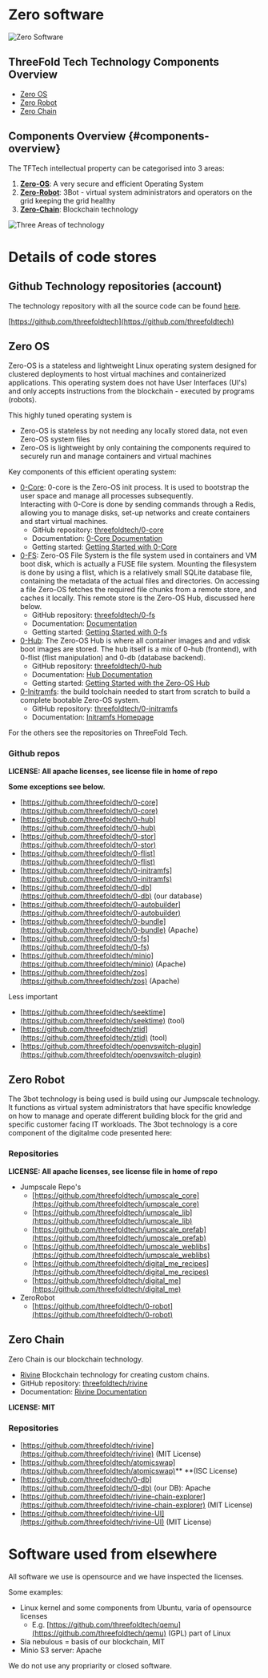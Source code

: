# Zero software

![Zero Software](../images/ilya-pavlov-87438-unsplash.jpg)


## ThreeFold Tech Technology Components Overview


- [Zero OS](#zero-os)
- [Zero Robot](#zero-robot)
- [Zero Chain](#zero-chain)



## Components Overview {#components-overview}

The TFTech intellectual property can be categorised into 3 areas:

1. [**Zero-OS**](#zeroos): A very secure and efficient Operating System
2. [**Zero-Robot**](#zeroRobot): 3Bot - virtual system administrators and operators on the grid keeping the grid healthy
3. [**Zero-Chain**](#zerochain): Blockchain technology

![Three Areas of technology](../images/ThreeFold-Tech0.png "image_tooltip")

# Details of code stores

## Github Technology repositories (account)

The technology repository with all the source code can be found [here](https://github.com/threefoldtech/home).

[https://github.com/threefoldtech](https://github.com/threefoldtech)


## Zero OS

Zero-OS is a stateless and lightweight Linux operating system designed for clustered deployments to host virtual machines and containerized applications.  This operating system does not have User Interfaces (UI's) and only accepts instructions from the blockchain - executed by programs (robots).

This highly tuned operating system is

*   Zero-OS is stateless by not needing any locally stored data, not even Zero-OS system files
*   Zero-OS is lightweight by only containing the components required to securely run and manage containers and virtual machines

Key components of this efficient operating system:

*   [0-Core](https://github.com/threefoldtech/0-core): 0-core is the Zero-OS init process. It is used to bootstrap the user space and manage all processes subsequently. \
Interacting with 0-Core is done by sending commands through a Redis, allowing you to manage disks, set-up networks and create containers and start virtual machines.
    *   GitHub repository: [threefoldtech/0-core](https://github.com/threefoldtech/0-core)
    *   Documentation: [0-Core Documentation](https://github.com/threefoldtech/0-core/tree/development/docs)
    *   Getting started: [Getting Started with 0-Core](https://github.com/threefoldtech/0-core/tree/development/docs/gettingstarted)
*   [0-FS](https://github.com/threefoldtech/0-fs): Zero-OS File System is the file system used in containers and VM boot disk, which is actually a FUSE file system. Mounting the filesystem is done by using a flist, which is a relatively small SQLite database file, containing the metadata of the actual files and directories. On accessing a file Zero-OS fetches the required file chunks from a remote store, and caches it locally. This remote store is the Zero-OS Hub, discussed here below.
    *   GitHub repository: [threefoldtech/0-fs](https://github.com/threefoldtech/0-fs/tree/master/docs)
    *   Documentation: [Documentation](https://github.com/threefoldtech/0-fs/tree/master/docs)
    *   Getting started: [Getting Started with 0-fs](https://github.com/threefoldtech/0-fs/tree/master/docs/gettingstarted)
*   [0-Hub](https://github.com/threefoldtech/0-hub): The Zero-OS Hub is where all container images and and vdisk boot images are stored. The hub itself is a mix of 0-hub (frontend), with 0-flist (flist manipulation) and 0-db (database backend).
    *   GitHub repository: [threefoldtech/0-hub](https://github.com/threefoldtech/0-hub)
    *   Documentation: [Hub Documentation](https://github.com/threefoldtech/0-hub/tree/master/docs)
    *   Getting started: [Getting Started with the Zero-OS Hub](https://github.com/threefoldtech/0-hub/tree/master/docs/gettingstarted)
*   [0-Initramfs](https://github.com/threefoldtech/0-initramfs): the build toolchain needed to start from scratch to build a complete bootable Zero-OS system.
    *   GitHub repository: [threefoldtech/0-initramfs](http://github.com/threefoldtech/0-initramfs)
    *   Documentation: [Initramfs Homepage](https://github.com/threefoldtech/0-initramfs)

For the others see the repositories on ThreeFold Tech.

### Github repos

**LICENSE: All apache licenses, see license file in home of repo**

**Some exceptions see below.**

*   [https://github.com/threefoldtech/0-core](https://github.com/threefoldtech/0-core)
*   [https://github.com/threefoldtech/0-hub](https://github.com/threefoldtech/0-hub)
*   [https://github.com/threefoldtech/0-stor](https://github.com/threefoldtech/0-stor)
*   [https://github.com/threefoldtech/0-flist](https://github.com/threefoldtech/0-flist)
*   [https://github.com/threefoldtech/0-initramfs](https://github.com/threefoldtech/0-initramfs)
*   [https://github.com/threefoldtech/0-db](https://github.com/threefoldtech/0-db) (our database)
*   [https://github.com/threefoldtech/0-autobuilder](https://github.com/threefoldtech/0-autobuilder)
*   [https://github.com/threefoldtech/0-bundle](https://github.com/threefoldtech/0-bundle) (Apache)
*   [https://github.com/threefoldtech/0-fs](https://github.com/threefoldtech/0-fs)
*   [https://github.com/threefoldtech/minio](https://github.com/threefoldtech/minio) (Apache)
*   [https://github.com/threefoldtech/zos](https://github.com/threefoldtech/zos) (Apache)

Less important

*   [https://github.com/threefoldtech/seektime](https://github.com/threefoldtech/seektime) (tool)
*   [https://github.com/threefoldtech/ztid](https://github.com/threefoldtech/ztid) (tool)
*   [https://github.com/threefoldtech/openvswitch-plugin](https://github.com/threefoldtech/openvswitch-plugin)


## Zero Robot

The 3bot technology is being used is build using our Jumpscale technology. It functions as virtual system administrators that have specific knowledge on how to manage and operate different building block for the grid and specific customer facing IT workloads.  The 3bot technology is a core component of the digitalme code presented here:

### Repositories

**LICENSE: All apache licenses, see license file in home of repo**

*   Jumpscale Repo's
    *   [https://github.com/threefoldtech/jumpscale_core](https://github.com/threefoldtech/jumpscale_core)
    *   [https://github.com/threefoldtech/jumpscale_lib](https://github.com/threefoldtech/jumpscale_lib)
    *   [https://github.com/threefoldtech/jumpscale_prefab](https://github.com/threefoldtech/jumpscale_prefab)
    *   [https://github.com/threefoldtech/jumpscale_weblibs](https://github.com/threefoldtech/jumpscale_weblibs)
    *   [https://github.com/threefoldtech/digital_me_recipes](https://github.com/threefoldtech/digital_me_recipes)
    *   [https://github.com/threefoldtech/digital_me](https://github.com/threefoldtech/digital_me)
*   ZeroRobot
    *   [https://github.com/threefoldtech/0-robot](https://github.com/threefoldtech/0-robot)

## Zero Chain

Zero Chain is our blockchain technology.

*   [Rivine](https://github.com/threefoldtech/rivine) Blockchain technology for creating custom chains.
*   GitHub repository: [threefoldtech/rivine](https://github.com/threefoldtech/rivine)
*   Documentation: [Rivine Documentation](https://github.com/threefoldtech/rivine/tree/master/doc)

**LICENSE: MIT**

### Repositories

*   [https://github.com/threefoldtech/rivine](https://github.com/threefoldtech/rivine) (MIT License)
*   [https://github.com/threefoldtech/atomicswap](https://github.com/threefoldtech/atomicswap)** **(ISC License)
*   [https://github.com/threefoldtech/0-db](https://github.com/threefoldtech/0-db) (our DB): Apache
*   [https://github.com/threefoldtech/rivine-chain-explorer](https://github.com/threefoldtech/rivine-chain-explorer) (MIT License)
*   [https://github.com/threefoldtech/rivine-UI](https://github.com/threefoldtech/rivine-UI) (MIT License)


# Software used from elsewhere

All software we use is opensource and we have inspected the licenses.

Some examples:

*   Linux kernel and some components from Ubuntu, varia of opensource licenses
    *   E.g. [https://github.com/threefoldtech/qemu](https://github.com/threefoldtech/qemu)  (GPL) part of Linux
*   Sia nebulous = basis of our blockchain, MIT
*   Minio S3 server: Apache

We do not use any propriarity or closed software.
